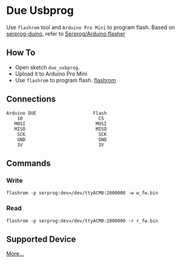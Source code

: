 # Due Usbprog

Use `flashrom` tool and `Arduino Pro Mini` to program flash. Based on [serprog-duino](https://gitorious.org/gnutoo-personal-arduino-projects/serprog-duino/source/8856a3ad962b16383ace64d6d977bae34c56af0b:), refer to [Serprog/Arduino flasher](http://www.flashrom.org/Serprog/Arduino_flasher)

## How To

+ Open sketch `due_usbprog`.
+ Upload it to Arduino Pro Mini
+ Use `flashrom` to program flash. [flashrom](http://flashrom)

## Connections

	Arduino DUE						Flash
		10							  CS
	   MOSI						 	 MOSI
	   MISO                          MISO
	    SCK 						  SCK
	 	GND 						  GND
	 	3V 							  3V

## Commands

### Write

	flashrom -p serprog:dev=/dev/ttyACM0:2000000 -w w_fw.bin

### Read
	
	flashrom -p serprog:dev=/dev/ttyACM0:2000000 -r r_fw.bin


## Supported Device

[More...](http://www.flashrom.org/Supported_hardware#Supported_flash_chips)
